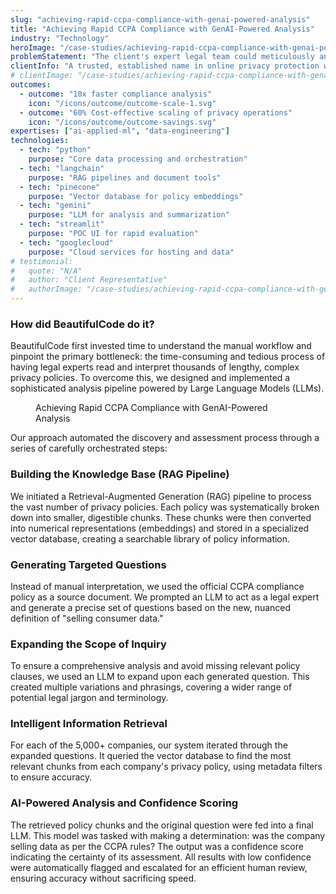```yaml
---
slug: "achieving-rapid-ccpa-compliance-with-genai-powered-analysis"
title: "Achieving Rapid CCPA Compliance with GenAI-Powered Analysis"
industry: "Technology"
heroImage: "/case-studies/achieving-rapid-ccpa-compliance-with-genai-powered-analysis/achieving-rapid-ccpa-compliance-with-genai-powered-analysis.svg"
problemStatement: "The client's expert legal team could meticulously analyze a handful of policies per day. Faced with a deluge of over 5,000 complex legal documents, their existing workflow was operationally and financially unviable. To meet the deadline manually, it would have required hiring an army of legal analysts, delaying their market response by months and erasing their profit margins. They had hit a scalability wall that their human resources couldn't break through."
clientInfo: "A trusted, established name in online privacy protection with large user base. Their brand is built on accuracy and reliability, and their customers depend on them to navigate the complex, ever-changing landscape of data privacy regulations."
# clientImage: "/case-studies/achieving-rapid-ccpa-compliance-with-genai-powered-analysis/client-logo.svg"
outcomes:
  - outcome: "10x faster compliance analysis"
    icon: "/icons/outcome/outcome-scale-1.svg"
  - outcome: "60% Cost-effective scaling of privacy operations"
    icon: "/icons/outcome/outcome-savings.svg"
expertises: ["ai-applied-ml", "data-engineering"]
technologies:
  - tech: "python"
    purpose: "Core data processing and orchestration"
  - tech: "langchain"
    purpose: "RAG pipelines and document tools"
  - tech: "pinecone"
    purpose: "Vector database for policy embeddings"
  - tech: "gemini"
    purpose: "LLM for analysis and summarization"
  - tech: "streamlit"
    purpose: "POC UI for rapid evaluation"
  - tech: "googlecloud"
    purpose: "Cloud services for hosting and data"
# testimonial:
#   quote: "N/A"
#   author: "Client Representative"
#   authorImage: "/case-studies/achieving-rapid-ccpa-compliance-with-genai-powered-analysis/client-author.svg"
---
```


### How did BeautifulCode do it?

BeautifulCode first invested time to understand the manual workflow and pinpoint the primary bottleneck: the time-consuming and tedious process of having legal experts read and interpret thousands of lengthy, complex privacy policies. To overcome this, we designed and implemented a sophisticated analysis pipeline powered by Large Language Models (LLMs).

<figure>
  <img src="/case-studies/achieving-rapid-ccpa-compliance-with-genai-powered-analysis/achieving-rapid-ccpa-compliance-with-genai-powered-analysis.png" alt="" />
  <figcaption>
    Achieving Rapid CCPA Compliance with GenAI-Powered Analysis
  </figcaption>
</figure>

Our approach automated the discovery and assessment process through a series of carefully orchestrated steps:

### Building the Knowledge Base (RAG Pipeline)

We initiated a Retrieval-Augmented Generation (RAG) pipeline to process the vast number of privacy policies. Each policy was systematically broken down into smaller, digestible chunks. These chunks were then converted into numerical representations (embeddings) and stored in a specialized vector database, creating a searchable library of policy information.

### Generating Targeted Questions

Instead of manual interpretation, we used the official CCPA compliance policy as a source document. We prompted an LLM to act as a legal expert and generate a precise set of questions based on the new, nuanced definition of "selling consumer data."

### Expanding the Scope of Inquiry

To ensure a comprehensive analysis and avoid missing relevant policy clauses, we used an LLM to expand upon each generated question. This created multiple variations and phrasings, covering a wider range of potential legal jargon and terminology.

### Intelligent Information Retrieval

For each of the 5,000+ companies, our system iterated through the expanded questions. It queried the vector database to find the most relevant chunks from each company's privacy policy, using metadata filters to ensure accuracy.

### AI-Powered Analysis and Confidence Scoring

The retrieved policy chunks and the original question were fed into a final LLM. This model was tasked with making a determination: was the company selling data as per the CCPA rules? The output was a confidence score indicating the certainty of its assessment. All results with low confidence were automatically flagged and escalated for an efficient human review, ensuring accuracy without sacrificing speed.
